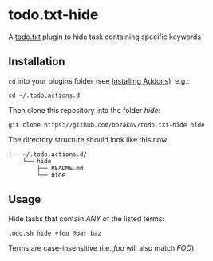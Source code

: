# todo.txt-hide
A [todo.txt](http://todotxt.com/) plugin to hide task containing specific keywords


## Installation

`cd` into your plugins folder (see [Installing Addons](https://github.com/ginatrapani/todo.txt-cli/wiki/Creating-and-Installing-Add-ons)), e.g.:


```
cd ~/.todo.actions.d
```

Then clone this repository into the folder *hide*:

```
git clone https://github.com/bozakov/todo.txt-hide hide
```

The directory structure should look like this now:  

```
└── ~/.todo.actions.d/
    └── hide
        ├── README.md
        └── hide
```

## Usage

Hide tasks that contain *ANY* of the listed terms:

    todo.sh hide +foo @bar baz
    
Terms are case-insensitive (i.e. *foo* will also match *FOO*).
